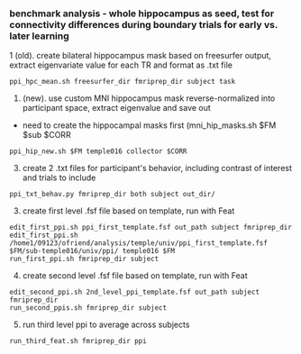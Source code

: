 ### benchmark analysis - whole hippocampus as seed, test for connectivity differences during boundary trials for early vs. later learning

1 (old). create bilateral hippocampus mask based on freesurfer output, extract eigenvariate value for each TR and format as .txt file
```
ppi_hpc_mean.sh freesurfer_dir fmriprep_dir subject task
```
1. (new). use custom MNI hippocampus mask reverse-normalized into participant space, extract eigenvalue and save out
* need to create the hippocampal masks first (mni_hip_masks.sh $FM $sub $CORR
```
ppi_hip_new.sh $FM temple016 collector $CORR
```
3. create 2 .txt files for participant's behavior, including contrast of interest and trials to include
```
ppi_txt_behav.py fmriprep_dir both subject out_dir/
```
3. create first level .fsf file based on template, run with Feat
``` 
edit_first_ppi.sh ppi_first_template.fsf out_path subject fmriprep_dir
edit_first_ppi.sh /home1/09123/ofriend/analysis/temple/univ/ppi_first_template.fsf $FM/sub-temple016/univ/ppi/ temple016 $FM
run_first_ppi.sh fmriprep_dir subject
```
4. create second level .fsf file based on template, run with Feat
```
edit_second_ppi.sh 2nd_level_ppi_template.fsf out_path subject fmriprep_dir
run_second_ppis.sh fmriprep_dir subject
```
5. run third level ppi to average across subjects
```
run_third_feat.sh fmriprep_dir ppi
```
